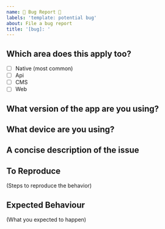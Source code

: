 ```yaml
---
name: 🐞 Bug Report 🐛
labels: 'template: potential bug'
about: File a bug report
title: '[bug]: '
---
```


## Which area does this apply too?

- [ ] Native (most common)
- [ ] Api
- [ ] CMS
- [ ] Web

## What version of the app are you using?

## What device are you using?

## A concise description of the issue

## To Reproduce

(Steps to reproduce the behavior)

## Expected Behaviour

(What you expected to happen)

